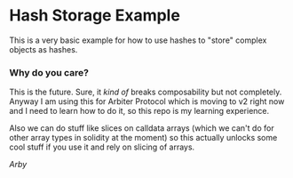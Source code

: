 # Hash Storage Example

This is a very basic example for how to use hashes to "store" complex objects as hashes. 

### Why do you care?

This is the future. Sure, it _kind of_ breaks composability but not completely. Anyway I am using this for Arbiter Protocol which is moving to v2 right now and I need to learn how to do it, so this repo is my learning experience.

Also we can do stuff like slices on calldata arrays (which we can't do for other array types in solidity at the moment) so this actually unlocks some cool stuff if you use it and rely on slicing of arrays.

_Arby_
